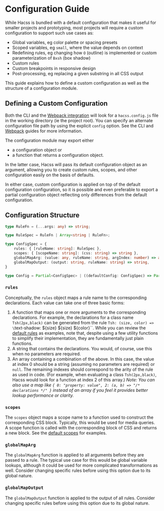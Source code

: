 # Configuration Guide

While Hacss is bundled with a default configuration that makes it useful for
smaller projects and prototyping, most projects will require a custom
configuration to support such use cases as:

* Global variables, eg color palette or spacing presets
* Scoped variables, eg `small`, where the value depends on context
* Redefining rules, eg changing how `O` (outline) is implemented or custom
  parameterization of `Bxsh` (box shadow)
* Custom rules
* Custom breakpoints in responsive design
* Post-processing, eg replacing a given substring in all CSS output

This guide explains how to define a custom configuration as well as the
structure of a configuration module.

## Defining a Custom Configuration

Both the CLI and the [Webpack integration](webpack-guide.md) will look for a
`hacss.config.js` file in the working directory (ie the project root). You
can specify an alternate configuration file path by using the explicit `config`
option. See the CLI and [Webpack](webpack-guide.md) guides for more information.

The configuration module may export either
* a configuration object or
* a function that returns a configuration object.

In the latter case, Hacss will pass its default configuration object as an
argument, allowing you to create custom rules, scopes, and other configuration
easily on the basis of defaults.

In either case, custom configuration is applied on top of the default
configuration configuration, so it is possible and even preferable to export a
partial configuration object reflecting only differences from the default
configuration.

## Configuration Structure

```typescript
type RuleFn = (...args: any) => string;

type RuleSpec = RuleFn | Array<string | RuleFn>;

type ConfigSpec = {
    rules: { [ruleName: string]: RuleSpec },
    scopes: { [scopeName: string]: (css: string) => string },
    globalMapArg: (value: any, ruleName: string, argIndex: number) => any,
    globalMapOutput: (output: string, ruleName: string) => string,
}

type Config = Partial<ConfigSpec> | ((defaultConfig: ConfigSpec) => Partial<ConfigSpec>);
```

### `rules`

Conceptually, the `rules` object maps a rule name to the corresponding
declarations. Each value can take one of three basic forms:

1. A function that maps one or more arguments to the corresponding declarations.
   For example, the declarations for a class name `Tsh(2px,black)` can be
   generated from the rule
   `Tsh: (size, color) => \`text-shadow: ${size} ${size} ${color}\``.
   While you can review the
   [default rules](https://github.com/hacss/hacss/blob/master/config/rules.js)
   as examples, note that, despite using a few utility functions to simplify
   their implementation, they are fundamentally just plain functions.
2. A string that contains the declarations. You would, of course, use this when
   no parameters are required.
3. An array containing a combination of the above. In this case, the value at
   index 0 should be a string (assuming no parameters are required) or `null`.
   The remaining indexes should correspond to the arity of the rule as used in
   code. (For example, when evaluating a class `Tsh(2px,black)`, Hacss would
   look for a function at index 2 of this array.) _Note: You can also use a map
   like `{ 0: "property: value", 2: (a, b) => "/* declarations */" }` instead
   of an array if you feel it provides better lookup performance or clarity._

### `scopes`
The `scopes` object maps a scope name to a function used to construct the
corresponding CSS block. Typically, this would be used for media queries. A
scope function is called with the corresponding block of CSS and returns a new
block. See the
[default scopes](https://github.com/hacss/hacss/blob/master/config/scopes.js)
for examples.

### `globalMapArg`
The `globalMapArg` function is applied to all arguments before they are passed
to a rule. The typical use case for this would be global variable lookups,
although it could be used for more complicated transformations as well. Consider
changing specific rules before using this option due to its global nature.

### `globalMapOutput`
The `globalMapOutput` function is applied to the output of all rules. Consider
changing specific rules before using this option due to its global nature.

